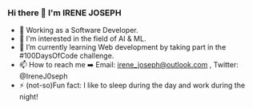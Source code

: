 ### Hi there 👋 I'm IRENE JOSEPH

- :briefcase: Working as a Software Developer.
- 👀 I'm interested in the field of AI & ML.
- 🌱 I’m currently learning Web development by taking part in the #100DaysOfCode challenge.
- 📫 How to reach me :arrow_right: Email: irene_joseph@outlook.com , Twitter: @IreneJ0seph
- ⚡ (not-so)Fun fact: I like to sleep during the day and work during the night!

